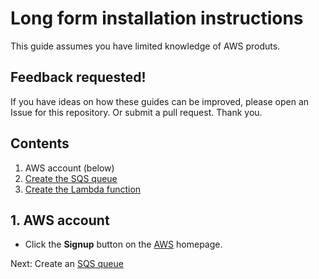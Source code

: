 # Long form installation instructions

This guide assumes you have limited knowledge of 
AWS produts.

## Feedback requested!
If you have ideas on how these guides can be improved,
please open an Issue for this repository. Or submit a 
pull request. Thank you.

## Contents
1. AWS account (below)
1. [Create the SQS queue](docs/INSTALLATION_2_sqs_queue.md)
1. [Create the Lambda function](docs/INSTALLATION_3_lambda_function.md)


## 1. AWS account

* Click the **Signup** button
   on the [AWS](https://aws.amazon.com/) homepage.

Next: Create an [SQS queue](docs/INSTALLATION_2_sqs_queue.md)